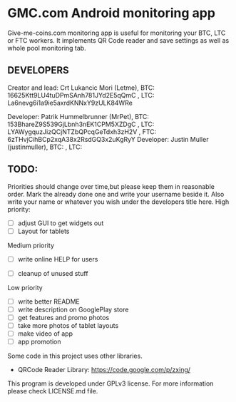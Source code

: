 GMC.com Android monitoring app
================================

Give-me-coins.com monitoring app is useful for monitoring your BTC, LTC or FTC workers. It implements QR Code reader and save settings as well as whole pool monitoring tab.


DEVELOPERS
-------------------------
Creator and lead: Crt Lukancic Mori (Letme), BTC: 16625Ktt9LU4tuDPmSAnh781JYd2E5qQmC , LTC: La6nevg6i1a9ie5axrdKNNxY9zULK84WRe

Developer: Patrik Hummelbrunner (MrPet), BTC: 153BhareZ9S539GjLbnh3nEK1CPM5XZDgC , LTC: LYAWygquzJizQCjNTZbQPcqGeTdxh3zH2V , FTC: 6zTHvjCihBCp2xqA38x2RsdGQ3x2uKgRyY
Developer: Justin Muller (justinmuller), BTC: , LTC: 


TODO:
-------------------------
Priorities should change over time,but please keep them in reasonable order. Mark the already done one and write your username beside it. Also write your name or whatever you wish under the developers title here.
High priority:
 - [ ] adjust GUI to get widgets out
 - [ ] Layout for tablets

Medium priority
 - [ ] write online HELP for users
 - [ ] cleanup of unused stuff


Low priority
 - [ ] write better README
 - [ ] write description on GooglePlay store
 - [ ] get features and promo photos
 - [ ] take more photos of tablet layouts
 - [ ] make video of app
 - [ ] app promotion

Some code in this project uses other libraries.
 - QRCode Reader Library: https://code.google.com/p/zxing/


This program is developed under GPLv3 license. For more information
please check LICENSE.md file.



